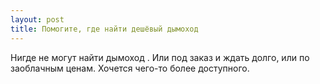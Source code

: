 ```yaml
---
layout: post 
title: Помогите, где найти дешёвый дымоход 
--- 
```

Нигде не могут найти дымоход . Или под заказ и ждать долго, или по заоблачным ценам. Хочется чего-то более доступного.